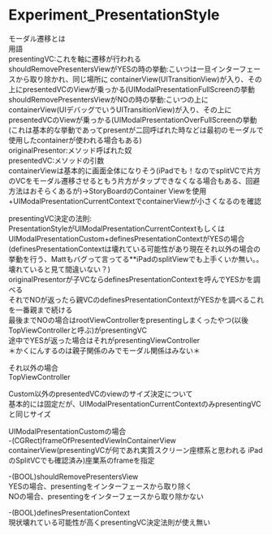 # Experiment_PresentationStyle


モーダル遷移とは   
用語  
presentingVC:これを軸に遷移が行われる  
shouldRemovePresentersViewがYESの時の挙動:こいつは一旦インターフェースから取り除かれ、同じ場所に  containerView(UITransitionView)が入り、その上にpresentedVCのViewが乗っかる(UIModalPresentationFullScreenの挙動  
shouldRemovePresentersViewがNOの時の挙動:こいつの上にcontainerView(UIデバッグでいうUITransitionView)が入り、その上にpresentedVCのViewが乗っかる(UIModalPresentationOverFullScreenの挙動   
(これは基本的な挙動であってpresentが二回呼ばれた時などは最初のモーダルで使用したcontainerが使われる場合もある)  
originalPresentor:メソッド呼ばれた奴  
presentedVC:メソッドの引数  
containerViewは基本的に画面全体になりそう(iPadでも！なのでsplitVCで片方のVCをモーダル遷移させるともう片方がタップできなくなる場合もある、回避方法はおそらくあるが)->StoryBoardのContainer Viewを使用+UIModalPresentationCurrentContextでcontainerViewが小さくなるのを確認




presentingVC決定の法則:  
PresentationStyleがUIModalPresentationCurrentContextもしくは  UIModalPresentationCustom+definesPresentationContextがYESの場合(definesPresentationContextは壊れている可能性があり現在それ以外の場合の挙動を行う、Mattもバグって言ってる**iPadのsplitViewでも上手くいか無い。。壊れていると見て間違いない？)  
originalPresentorが子VCならdefinesPresentationContextを呼んでYESかを調べる  
それでNOが返ったら親VCのdefinesPresentationContextがYESかを調べるこれを一番親まで続ける  
最後までNOの場合はrootViewControllerをpresentingしまくったやつ(以後TopViewControllerと呼ぶ)がpresentingVC  
途中でYESが返った場合はそれがpresentingViewController  
＊かくにんするのは親子関係のみでモーダル関係はみない＊  

それ以外の場合  
TopViewController  


Custom以外のpresentedVCのviewのサイズ決定について  
基本的には固定だが、UIModalPresentationCurrentContextのみpresentingVCと同じサイズ  

UIModalPresentationCustomの場合  
-(CGRect)frameOfPresentedViewInContainerView    
containerView(presentingVCが何であれ実質スクリーン座標系と思われる iPadのSplitVCでも確認済み)座業系のframeを指定  



-(BOOL)shouldRemovePresentersView    
YESの場合、presentingをインターフェースから取り除く    
NOの場合、presentingをインターフェースから取り除かない    

-(BOOL)definesPresentationContext  
現状壊れている可能性が高くpresentingVC決定法則が使え無い  

